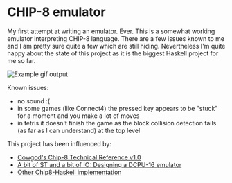 CHIP-8 emulator
===============

My first attempt at writing an emulator. Ever. This is a somewhat working
emulator interpreting CHIP-8 language. There are a few issues known to me and I
am pretty sure quite a few which are still hiding. Nevertheless I'm quite happy
about the state of this project as it is the biggest Haskell project for me so
far.

![Example gif output](http://ksaveljev.github.io/tetris.gif)

Known issues:

- no sound :(
- in some games (like Connect4) the pressed key appears to be "stuck" for a
  moment and you make a lot of moves
- in tetris it doesn't finish the game as the block collision detection fails
  (as far as I can understand) at the top level


This project has been influenced by:

- [Cowgod's Chip-8 Technical Reference v1.0](http://devernay.free.fr/hacks/chip8/C8TECH10.HTM)
- [A bit of ST and a bit of IO: Designing a DCPU-16 emulator](http://jaspervdj.be/posts/2012-04-12-st-io-dcpu-16.html)
- [Other Chip8-Haskell implementation](https://github.com/Wollw/Chip8-Haskell)
